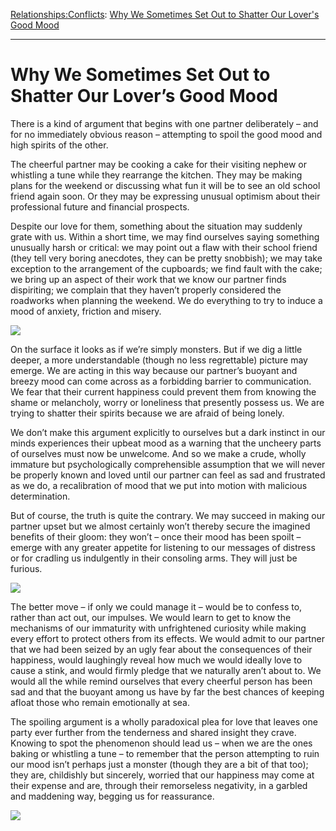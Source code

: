 [Relationships:](https://www.theschooloflife.com/thebookoflife/category/relationships/)[Conflicts](https://www.theschooloflife.com/thebookoflife/category/relationships/conflicts/): [Why We Sometimes Set Out to Shatter Our Lover's Good Mood](https://www.theschooloflife.com/thebookoflife/why-we-sometimes-set-out-to-shatter-our-lovers-good-mood/)

* * *

# Why We Sometimes Set Out to Shatter Our Lover’s Good Mood

There is a kind of argument that begins with one partner deliberately – and for no immediately obvious reason – attempting to spoil the good mood and high spirits of the other.

The cheerful partner may be cooking a cake for their visiting nephew or whistling a tune while they rearrange the kitchen. They may be making plans for the weekend or discussing what fun it will be to see an old school friend again soon. Or they may be expressing unusual optimism about their professional future and financial prospects.

Despite our love for them, something about the situation may suddenly grate with us. Within a short time, we may find ourselves saying something unusually harsh or critical: we may point out a flaw with their school friend (they tell very boring anecdotes, they can be pretty snobbish); we may take exception to the arrangement of the cupboards; we find fault with the cake; we bring up an aspect of their work that we know our partner finds dispiriting; we complain that they haven’t properly considered the roadworks when planning the weekend. We do everything to try to induce a mood of anxiety, friction and misery.

![](https://www.theschooloflife.com/thebookoflife/wp-content/uploads/2018/09/640px-Rippl_Studio_at_Kaposv%C3%A1r.jpg)

On the surface it looks as if we’re simply monsters. But if we dig a little deeper, a more understandable (though no less regrettable) picture may emerge. We are acting in this way because our partner’s buoyant and breezy mood can come across as a forbidding barrier to communication. We fear that their current happiness could prevent them from knowing the shame or melancholy, worry or loneliness that presently possess us. We are trying to shatter their spirits because we are afraid of being lonely.

We don’t make this argument explicitly to ourselves but a dark instinct in our minds experiences their upbeat mood as a warning that the uncheery parts of ourselves must now be unwelcome. And so we make a crude, wholly immature but psychologically comprehensible assumption that we will never be properly known and loved until our partner can feel as sad and frustrated as we do, a recalibration of mood that we put into motion with malicious determination.

But of course, the truth is quite the contrary. We may succeed in making our partner upset but we almost certainly won’t thereby secure the imagined benefits of their gloom: they won’t – once their mood has been spoilt – emerge with any greater appetite for listening to our messages of distress or for cradling us indulgently in their consoling arms. They will just be furious.

![](https://www.theschooloflife.com/thebookoflife/wp-content/uploads/2018/09/640px-Munch_Weihnachten_im_Bordell_1904.jpg)

The better move – if only we could manage it – would be to confess to, rather than act out, our impulses. We would learn to get to know the mechanisms of our immaturity with unfrightened curiosity while making every effort to protect others from its effects. We would admit to our partner that we had been seized by an ugly fear about the consequences of their happiness, would laughingly reveal how much we would ideally love to cause a stink, and would firmly pledge that we naturally aren’t about to. We would all the while remind ourselves that every cheerful person has been sad and that the buoyant among us have by far the best chances of keeping afloat those who remain emotionally at sea.

The spoiling argument is a wholly paradoxical plea for love that leaves one party ever further from the tenderness and shared insight they crave. Knowing to spot the phenomenon should lead us – when we are the ones baking or whistling a tune – to remember that the person attempting to ruin our mood isn’t perhaps just a monster (though they are a bit of that too); they are, childishly but sincerely, worried that our happiness may come at their expense and are, through their remorseless negativity, in a garbled and maddening way, begging us for reassurance.

[![](https://img.youtube.com/vi/9f9fiNhXyuk/0.jpg)](https://www.youtube.com/embed/9f9fiNhXyuk '')
